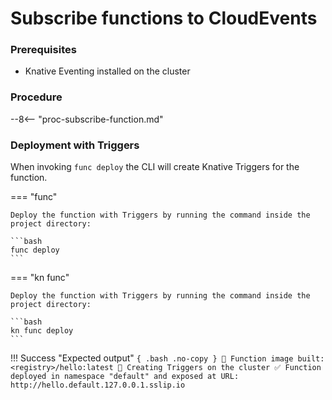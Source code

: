 # Subscribe functions to CloudEvents

### Prerequisites

- Knative Eventing installed on the cluster

### Procedure

--8<-- "proc-subscribe-function.md"

### Deployment with Triggers

When invoking `func deploy` the CLI will create Knative Triggers for the function.

=== "func"

    Deploy the function with Triggers by running the command inside the project directory:

    ```bash
    func deploy
    ```

=== "kn func"

    Deploy the function with Triggers by running the command inside the project directory:

    ```bash
    kn func deploy
    ```

!!! Success "Expected output"
    ```{ .bash .no-copy }
        🙌 Function image built: <registry>/hello:latest
        🎯 Creating Triggers on the cluster
        ✅ Function deployed in namespace "default" and exposed at URL:
        http://hello.default.127.0.0.1.sslip.io
    ```
